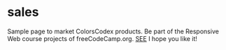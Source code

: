 # sales
Sample page to market ColorsCodex products. Be part of the Responsive Web course projects of freeCodeCamp.org.
[SEE]( https://colorscodex.github.io/sales/vegan-recipe.catalogs.html)
I hope you like it!

